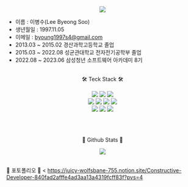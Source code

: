 <div align="center">
 <img src="https://capsule-render.vercel.app/api?type=waving&color=gradient&height=300&section=header&text=BingBang&fontSize=60" /><br>
</div>

- 이름 : 이병수(Lee Byeong Soo)
- 생년월일 : 1997.11.05
- 이메일 : byoung1997s4@gmail.com
- 2013.03 ~ 2015.02 경산과학고등학교 졸업
- 2015.03 ~ 2022.08 성균관대학교 전자전기공학부 졸업
- 2022.08 ~ 2023.06 삼성청년 소프트웨어 아카데미 8기
<br><br>

<div align="center">
🛠️ Teck Stack 🛠️<br><br>
<img src="https://img.shields.io/badge/python-3776AB?style=flat&logo=python&logoColor=white" />
<img src="https://img.shields.io/badge/django-3178C6?style=flat&logo=django&logoColor=white" />
<img src="https://img.shields.io/badge/flask-000000?style=flat&logo=flask&logoColor=white" /><br>
<img src="https://img.shields.io/badge/html5-E34F26?style=flat&logo=html5&logoColor=white" />
<img src="https://img.shields.io/badge/css3-1572B6?style=flat&logo=css3&logoColor=white" />
<img src="https://img.shields.io/badge/javascript-F7DF1E?style=flat&logo=javascript&logoColor=white" />
<img src="https://img.shields.io/badge/node.js-339933?style=flat&logo=nodedotjs&logoColor=white" /><br>
<img src="https://img.shields.io/badge/typescript-3178C6?style=flat&logo=typescript&logoColor=white" />
<img src="https://img.shields.io/badge/react-61DAFB?style=flat&logo=react&logoColor=white" />
<img src="https://img.shields.io/badge/vue.js-4FC08D?style=flat&logo=vuedotjs&logoColor=white" /> 
</div>


<br><br>
  
<div align="center">
  📖 Github Stats 📖<br>
  
  <img src="https://github-readme-stats.vercel.app/api?username=bingbang97&show_icons=true&theme=dark"><br><br>
  
<!--   📖 Top Langs 📖<br>
  <img src="https://github-readme-stats.vercel.app/api/top-langs/?username=bingbang97&layout=compact&theme=dark"><br><br> -->
</div>


<!-- ![snake gif](https://github.com/bingbang97/bingbang97/blob/output/github-contribution-grid-snake.svg) -->
📖 포토폴리오 📖
<
https://juicy-wolfsbane-755.notion.site/Constructive-Developer-840fad2afffe4ad3aa13a4319fcff83f?pvs=4
